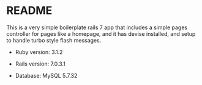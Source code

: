 # README

This is a very simple boilerplate rails 7 app that includes a simple pages controller for pages like a homepage, and it has devise installed, and setup to handle turbo style flash messages.

* Ruby version: 3.1.2

* Rails version: 7.0.3.1

* Database: MySQL 5.7.32